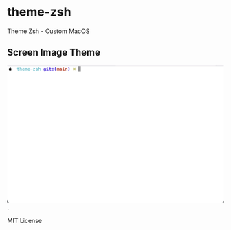 # theme-zsh
Theme Zsh - Custom MacOS

## Screen Image Theme

![Screenshot](img/theme-zsh.png "Screenshot terminal with theme apply").

MIT License
